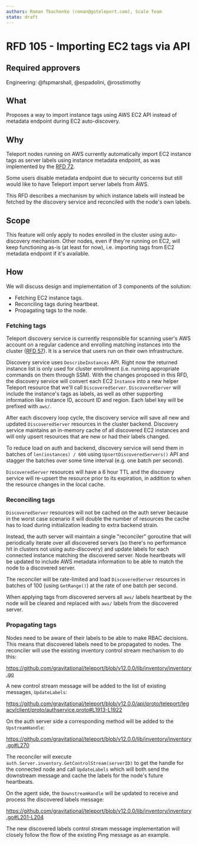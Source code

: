 ```yaml
---
authors: Roman Tkachenko (roman@goteleport.com), Scale Team
state: draft
---
```


# RFD 105 - Importing EC2 tags via API

## Required approvers

Engineering: @fspmarshall, @espadolini, @rosstimothy

## What

Proposes a way to import instance tags using AWS EC2 API instead of metadata
endpoint during EC2 auto-discovery.

## Why

Teleport nodes running on AWS currently automatically import EC2 instance tags
as server labels using instance metadata endpoint, as was implemented by the
[RFD 72](https://github.com/gravitational/teleport/blob/master/rfd/0072-ec2-tags.md).

Some users disable metadata endpoint due to security concerns but still would
like to have Teleport import server labels from AWS.

This RFD describes a mechanism by which instance labels will instead be fetched
by the discovery service and reconciled with the node's own labels.

## Scope

This feature will only apply to nodes enrolled in the cluster using auto-discovery
mechanism. Other nodes, even if they're running on EC2, will keep functioning
as-is (at least for now), i.e. importing tags from EC2 metadata endpoint if it's
available.

## How

We will discuss design and implementation of 3 components of the solution:

- Fetching EC2 instance tags.
- Reconciling tags during heartbeat.
- Propagating tags to the node.

### Fetching tags

Teleport discovery service is currently responsible for scanning user's AWS
account on a regular cadence and enrolling matching instances into the cluster
([RFD 57](https://github.com/gravitational/teleport/blob/master/rfd/0057-automatic-aws-server-discovery.md)).
It is a service that users run on their own infrastructure.

Discovery service uses `DescribeInstances` API. Right now the returned instance
list is only used for cluster enrollment (i.e. running appropriate commands on
them through SSM). With the changes proposed in this RFD, the discovery service
will convert each EC2 `Instance` into a new helper Teleport resource that we'll
call `DiscoveredServer`. `DiscoveredServer` will include the instance's tags as
labels, as well as other supporting information like instance ID, account ID
and region. Each label key will be prefixed with `aws/`.

After each discovery loop cycle, the discovery service will save all new and
updated `DiscoveredServer` resources in the cluster backend. Discovery service
maintains an in-memory cache of all discovered EC2 instances and will only
upsert resources that are new or had their labels changed.

To reduce load on auth and backend, discovery service will send them in batches
of `len(instances) / 600` using `UpsertDiscoveredServers()` API and stagger the
batches over some time interval (e.g. one batch per second).

`DiscoveredServer` resources will have a 6 hour TTL and the discovery service
will re-upsert the resource prior to its expiration, in addition to when the
resource changes in the local cache.

### Reconciling tags

`DiscoveredServer` resources will not be cached on the auth server because in
the worst case scenario it will double the number of resources the cache has to
load during initialization leading to extra backend strain.

Instead, the auth server will maintain a single "reconciler" goroutine that
will periodically iterate over all discovered servers (so there's no performance
hit in clusters not using auto-discovery) and update labels for each connected
instance matching the discovered server. Node heartbeats will be updated to
include AWS metadata information to be able to match the node to a discovered
server.

The reconciler will be rate-limited and load `DiscoveredServer` resources in
batches of 100 (using `GetRange()`) at the rate of one batch per second.

When applying tags from discovered servers all `aws/` labels heartbeat by the
node will be cleared and replaced with `aws/` labels from the discovered server.

### Propagating tags

Nodes need to be aware of their labels to be able to make RBAC decisions. This
means that discovered labels need to be propagated to nodes. The reconciler will
use the existing inventory control stream mechanism to do this:

https://github.com/gravitational/teleport/blob/v12.0.0/lib/inventory/inventory.go

A new control stream message will be added to the list of existing messages,
`UpdateLabels`:

https://github.com/gravitational/teleport/blob/v12.0.0/api/proto/teleport/legacy/client/proto/authservice.proto#L1913-L1922

On the auth server side a corresponding method will be added to the `UpstreamHandle`:

https://github.com/gravitational/teleport/blob/v12.0.0/lib/inventory/inventory.go#L270

The reconciler will execute `auth.Server.inventory.GetControlStream(serverID)`
to get the handle for the connected node and call `UpdateLabels` which will
both send the downstream message and cache the labels for the node's future
heartbeats.

On the agent side, the `DownstreamHandle` will be updated to receive and process
the discovered labels message:

https://github.com/gravitational/teleport/blob/v12.0.0/lib/inventory/inventory.go#L201-L204

The new discovered labels control stream message implementation will closely
follow the flow of the existing Ping message as an example.
